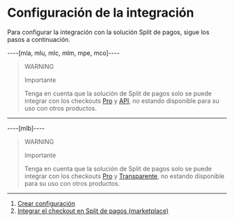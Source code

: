 # Configuración de la integración

Para configurar la integración con la solución Split de pagos, sigue los pasos a continuación.

----[mla, mlu, mlc, mlm, mpe, mco]----
> WARNING
>
> Importante
>
> Tenga en cuenta que la solución de Split de pagos solo se puede integrar con los checkouts [Pro](/developers/es/docs/split-payments/landing) y [API](/developers/es/docs/checkout-api/landing), no estando disponible para su uso con otros productos.

------------ 
----[mlb]----
> WARNING
>
> Importante
>
> Tenga en cuenta que la solución de Split de pagos solo se puede integrar con los checkouts [Pro](/developers/es/docs/split-payments/landing) y [Transparente](/developers/es/docs/checkout-api/landing), no estando disponible para su uso con otros productos.

------------
   1. [Crear configuración](/developers/es/docs/split-payments/integration-configuration/create-configuration)
   4. [Integrar el checkout en Split de pagos (marketplace)](/developers/es/docs/split-payments/integration-configuration/integrate-marketplace)